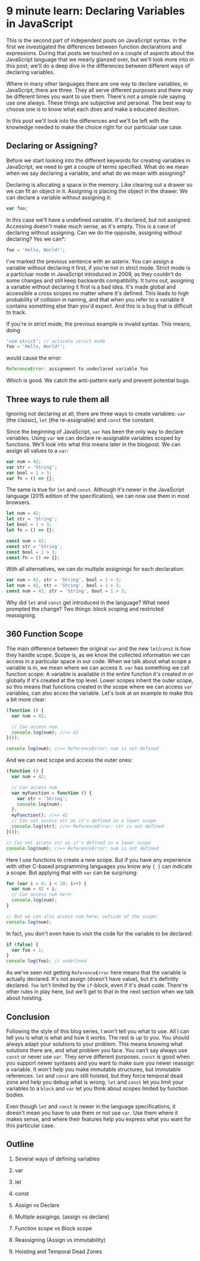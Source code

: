 # 9 minute learn: Declaring Variables in JavaScript

This is the second part of independent posts on JavaScript syntax. In the first we investigated the differences between function declarations and expressions. During that posts we touched on a couple of aspects about the JavaScript language that we mearly glanzed over, but we'll look more into in this post; we'll do a deep dive in the differences between different ways of declaring variables.

Where in many other languages there are one way to declare variables, in JavaScript, there are three. They all serve different purposes and there may be different times you want to use them. There's not a simple rule saying use one always. These things are subjective and personal. The best way to choose one is to know what each does and make a educated decition.

In this post we'll look into the differences and we'll be left with the knowledge needed to make the choice right for our particular use case.

## Declaring or Assigning?
Before we start looking into the different keywords for creating variables in JavaScript, we need to get a couple of terms specified. What do we mean when we say declaring a variable, and what do we mean with assigning?

Declaring is allocating a space in the memory. Like clearing out a drawer so we can fit an object in it. Assigning is placing the object in the drawer. We can declare a variable without assigning it:

```js
var foo;
```

In this case we'll have a undefined variable. It's declared, but not assigned. Accessing doesn't make much sense, as it's empty. This is a case of declaring without assigning. Can we do the opposite, assigning without declaring? Yes we can*:

```js
foo = 'Hello, World!';
```

I've marked the previous sentence with an asterix. You can assign a variable without declaring it first, if you're not in strict mode. Strict mode is a particluar mode in JavaScript introduced in 2009, as they couldn't do some changes and still keep backwards compatibility. It turns out, assigning a variable without declaring it first is a bad idea. It's made global and accessible a cross scopes no matter where it's defined. This leads to high probability of collision in naming, and that when you refer to a variable it contains something else than you'd expect. And this is a bug that is difficult to track.

If you're in strict mode, the previous example is invalid syntax. This means, doing

```js
'use strict'; // activate strict mode
foo = 'Hello, World!';
```

would cause the error:

```js
ReferenceError: assignment to undeclared variable foo
```

Which is good. We catch the anti-pattern early and prevent potential bugs.

## Three ways to rule them all
Ignoring not declaring at all, there are three ways to create variables: `var` (the classic), `let` (the re-assignable) and `const` the constant.

Since the beginning of JavaScript, `var` has been the only way to declare variables. Using `var` we can declare re-assignable variables scoped by functions. We'll look into what this means later in the blogpost. We can assign all values to a `var`:

```js
var num = 42;
var str = 'String';
var bool = 1 > 3;
var fn = () => {};
```

The same is true for `let` and `const`. Although it's newer in the JavaScript language (2015 edition of the specification), we can now use them in most browsers.

```js
let num = 42;
let str = 'String';
let bool = 1 > 3;
let fn = () => {};

const num = 42;
const str = 'String';
const bool = 1 > 3;
const fn = () => {};
```

With all alternatives, we can do multiple assignings for each declaration:

```js
var num = 42, str = 'String', bool = 1 > 3;
let num = 42, str = 'String', bool = 1 > 3;
const num = 42, str = 'String', bool = 1 > 3;
```

Why did `let` and `const` get introduced in the language? What need prompted the change? Two things: block scoping and restricted reassigning.

## 360 Function Scope

The main difference between the original `var` and the new `let`/`const` is how they handle scope. Scope is, as we know the collected information we can access in a particular space in our code. When we talk about what scope a variable is in, we mean where we can access it. `var` has something we call function scope: A variable is available in the entire function it's created in or globally if it's created at the top level. Lower scopes inherit the outer scope, so this means that functions created in the scope where we can access `var` variables, can also acces the variable. Let's look at an example to make this a bit more clear:

```js
(function () {
  var num = 42;

  // Can access num.
  console.log(num); //=> 42
}());

console.log(num); //=> ReferenceError: num is not defined
```

And we can nest scope and access the outer ones:

```js
(function () {
  var num = 42;

  // Can access num.
  var myFunction = function () {
    var str = 'String';
    console.log(num);
  };
  myFunction(); //=> 42
  // Can not access str as it's defined in a lower scope
  console.log(str); //=> ReferenceError: str is not defined
}());

// Can not access str as it's defined in a lower scope
console.log(num); //=> ReferenceError: num is not defined
```

Here I use functions to create a new scope. But if you have any experience with other C-based programming languages you know any `{ }` can indicate a scope. But applying that with `var` can be surprising:

```js
for (var i = 0; i < 10; i++) {
  var num = 42 + i;
  // Can access num here:
  console.log(num);
}

// But we can also access num here, outside of the scope:
console.log(num);
```

In fact, you don't even have to visit the code for the variable to be declared:

```js
if (false) {
  var foo = 1;
}
console.log(foo); // undefined
```

As we've seen not getting `ReferenceError` here means that the variable is actually declared. It's not assign (doesn't have value), but it's definitly declared. `foo` isn't limited by the `if`-block, even if it's dead code. There're other rules in play here, but we'll get to that in the next section when we talk about hoisting.

## Conclusion
Following the style of this blog series, I won't tell you what to use. All I can tell you is what is what and how it works. The rest is up to you. You should always adapt your solutions to your problem. This means knowing what solutions there are, and what problem you face. You can't say always use `const` or never use `var`. They serve different purposes. `const` is good when you support newer syntaxes and you want to make sure you newer reassign a variable. It won't help you make immutable structures, but immutable references. `let` and `const` are still hoisted, but they force temporal dead zone and help you debug what is wrong. `let` and `const` let you limit your variables to a `block` and `var` let you think about scopes limited by function bodies.

Even though `let` and `const` is newer in the language specifications, it doesn't mean you have to use them or not use `var`. Use them where it makes sense, and where their features help you express what you want for this particular case.

## Outline
1. Several ways of defining variables
  1. var
  2. let
  3. const
2. Assign vs Declare
2. Multiple assigings. (assign vs declare)


1. Function scope vs Block scope
2. Reassigning (Assign vs immutability)
4. Hoisting and Temporal Dead Zones